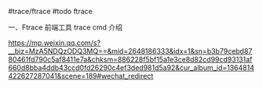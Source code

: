 #trace/ftrace
#todo ftrace



一、Ftrace 前端工具 trace cmd 介绍

https://mp.weixin.qq.com/s?__biz=MzA5NDQzODQ3MQ==&mid=2648186333&idx=1&sn=b3b79cebd8780461fd790c5af8411e7a&chksm=886228f5bf15a1e3ce8d82cd99cd93131af660d8bba4ddb43ccd0fd26290c4ef3ded981d5a92&cur_album_id=1364814422627287041&scene=189#wechat_redirect